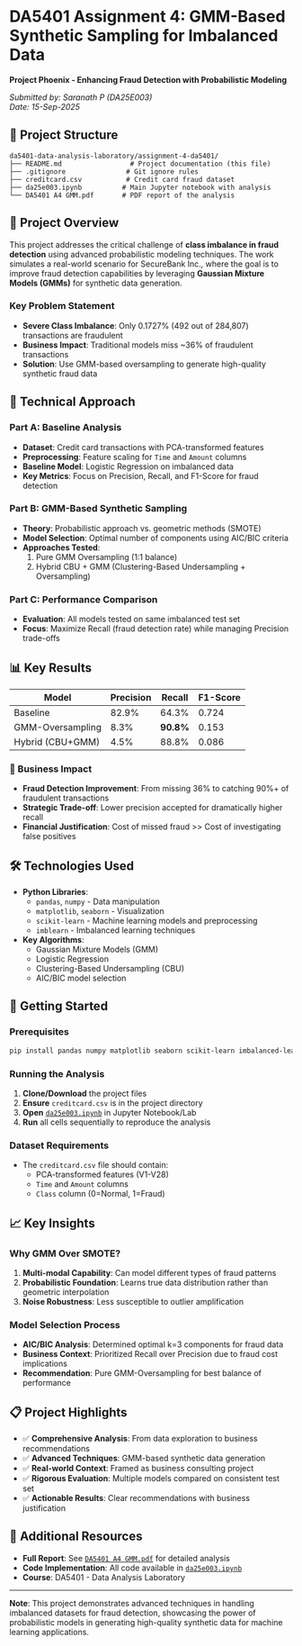 # DA5401 Assignment 4: GMM-Based Synthetic Sampling for Imbalanced Data

**Project Phoenix - Enhancing Fraud Detection with Probabilistic Modeling**

*Submitted by: Saranath P (DA25E003)*  
*Date: 15-Sep-2025*

## 📁 Project Structure

```
da5401-data-analysis-laboratory/assignment-4-da5401/
├── README.md                 # Project documentation (this file)
├── .gitignore               # Git ignore rules
├── creditcard.csv           # Credit card fraud dataset
├── da25e003.ipynb          # Main Jupyter notebook with analysis
└── DA5401 A4 GMM.pdf       # PDF report of the analysis
```

## 🎯 Project Overview

This project addresses the critical challenge of **class imbalance in fraud detection** using advanced probabilistic modeling techniques. The work simulates a real-world scenario for SecureBank Inc., where the goal is to improve fraud detection capabilities by leveraging **Gaussian Mixture Models (GMMs)** for synthetic data generation.

### Key Problem Statement
- **Severe Class Imbalance**: Only 0.1727% (492 out of 284,807) transactions are fraudulent
- **Business Impact**: Traditional models miss ~36% of fraudulent transactions
- **Solution**: Use GMM-based oversampling to generate high-quality synthetic fraud data

## 🔬 Technical Approach

### Part A: Baseline Analysis
- **Dataset**: Credit card transactions with PCA-transformed features
- **Preprocessing**: Feature scaling for `Time` and `Amount` columns
- **Baseline Model**: Logistic Regression on imbalanced data
- **Key Metrics**: Focus on Precision, Recall, and F1-Score for fraud detection

### Part B: GMM-Based Synthetic Sampling
- **Theory**: Probabilistic approach vs. geometric methods (SMOTE)
- **Model Selection**: Optimal number of components using AIC/BIC criteria
- **Approaches Tested**:
  1. Pure GMM Oversampling (1:1 balance)
  2. Hybrid CBU + GMM (Clustering-Based Undersampling + Oversampling)

### Part C: Performance Comparison
- **Evaluation**: All models tested on same imbalanced test set
- **Focus**: Maximize Recall (fraud detection rate) while managing Precision trade-offs

## 📊 Key Results

| Model | Precision | Recall | F1-Score |
|-------|-----------|--------|----------|
| Baseline | 82.9% | 64.3% | 0.724 |
| GMM-Oversampling | 8.3% | **90.8%** | 0.153 |
| Hybrid (CBU+GMM) | 4.5% | 88.8% | 0.086 |

### 🎯 Business Impact
- **Fraud Detection Improvement**: From missing 36% to catching 90%+ of fraudulent transactions
- **Strategic Trade-off**: Lower precision accepted for dramatically higher recall
- **Financial Justification**: Cost of missed fraud >> Cost of investigating false positives

## 🛠️ Technologies Used

- **Python Libraries**:
  - `pandas`, `numpy` - Data manipulation
  - `matplotlib`, `seaborn` - Visualization
  - `scikit-learn` - Machine learning models and preprocessing
  - `imblearn` - Imbalanced learning techniques
- **Key Algorithms**:
  - Gaussian Mixture Models (GMM)
  - Logistic Regression
  - Clustering-Based Undersampling (CBU)
  - AIC/BIC model selection

## 🚀 Getting Started

### Prerequisites
```bash
pip install pandas numpy matplotlib seaborn scikit-learn imbalanced-learn
```

### Running the Analysis
1. **Clone/Download** the project files
2. **Ensure** `creditcard.csv` is in the project directory
3. **Open** [`da25e003.ipynb`](da25e003.ipynb) in Jupyter Notebook/Lab
4. **Run** all cells sequentially to reproduce the analysis

### Dataset Requirements
- The `creditcard.csv` file should contain:
  - PCA-transformed features (V1-V28)
  - `Time` and `Amount` columns
  - `Class` column (0=Normal, 1=Fraud)

## 📈 Key Insights

### Why GMM Over SMOTE?
1. **Multi-modal Capability**: Can model different types of fraud patterns
2. **Probabilistic Foundation**: Learns true data distribution rather than geometric interpolation
3. **Noise Robustness**: Less susceptible to outlier amplification

### Model Selection Process
- **AIC/BIC Analysis**: Determined optimal k=3 components for fraud data
- **Business Context**: Prioritized Recall over Precision due to fraud cost implications
- **Recommendation**: Pure GMM-Oversampling for best balance of performance

## 📋 Project Highlights

- ✅ **Comprehensive Analysis**: From data exploration to business recommendations
- ✅ **Advanced Techniques**: GMM-based synthetic data generation
- ✅ **Real-world Context**: Framed as business consulting project
- ✅ **Rigorous Evaluation**: Multiple models compared on consistent test set
- ✅ **Actionable Results**: Clear recommendations with business justification

## 📖 Additional Resources

- **Full Report**: See [`DA5401 A4 GMM.pdf`](DA5401%20A4%20GMM.pdf) for detailed analysis
- **Code Implementation**: All code available in [`da25e003.ipynb`](da25e003.ipynb)
- **Course**: DA5401 - Data Analysis Laboratory

---

**Note**: This project demonstrates advanced techniques in handling imbalanced datasets for fraud detection, showcasing the power of probabilistic models in generating high-quality synthetic data for machine learning applications.